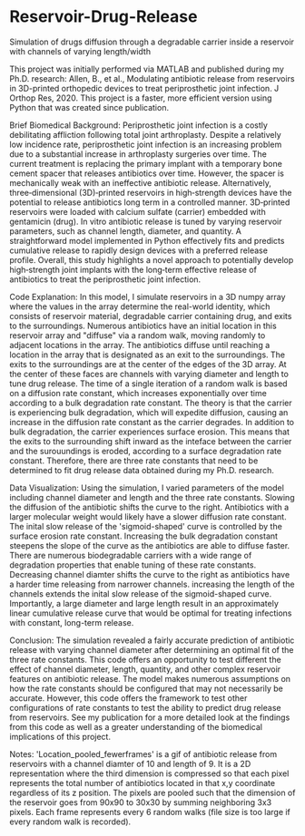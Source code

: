 # Reservoir-Drug-Release
Simulation of drugs diffusion through a degradable carrier inside a reservoir with channels of varying length/width

This project was initially performed via MATLAB and published during my Ph.D. research:
Allen, B., et al., Modulating antibiotic release from reservoirs in 3D-printed orthopedic devices to treat periprosthetic joint infection. J Orthop Res, 2020.
This project is a faster, more efficient version using Python that was created since publication.

Brief Biomedical Background:
Periprosthetic joint infection is a costly debilitating affliction following total joint arthroplasty. Despite a relatively low incidence rate, periprosthetic joint infection is an increasing problem due to a substantial increase in arthroplasty surgeries over time. The current treatment is replacing the primary implant with a temporary bone cement spacer that releases antibiotics over time. However, the spacer is mechanically weak with an ineffective antibiotic release. Alternatively, three‐dimensional (3D)‐printed reservoirs in high‐strength devices have the potential to release antibiotics long term in a controlled manner. 3D‐printed reservoirs were loaded with calcium sulfate (carrier) embedded with gentamicin (drug). In vitro antibiotic release is tuned by varying reservoir parameters, such as channel length, diameter, and quantity. A straightforward model implemented in Python effectively fits and predicts cumulative release to rapidly design devices with a preferred release profile. Overall, this study highlights a novel approach to potentially develop high‐strength joint implants with the long‐term effective release of antibiotics to treat the periprosthetic joint infection.

Code Explanation:
In this model, I simulate reservoirs in a 3D numpy array where the values in the array determine the real-world identity, which consists of reservoir material, degradable carrier containing drug, and exits to the surroundings.  Numerous antibiotics have an initial location in this reservoir array and "diffuse" via a random walk, moving randomly to adjacent locations in the array.  The antibiotics diffuse until reaching a location in the array that is designated as an exit to the surroundings.  The exits to the surroundings are at the center of the edges of the 3D array.  At the center of these faces are channels with varying diameter and length to tune drug release.  The time of a single iteration of a random walk is based on a diffusion rate constant, which increases exponentially over time according to a bulk degradation rate constant.  The theory is that the carrier is experiencing bulk degradation, which will expedite diffusion, causing an increase in the diffusion rate constant as the carrier degrades.  In addition to bulk degradation, the carrier experiences surface erosion.  This means that the exits to the surrounding shift inward as the inteface between the carrier and the surouundings is eroded, according to a surface degradation rate constant.  Therefore, there are three rate constants that need to be determined to fit drug release data obtained during my Ph.D. research.

Data Visualization:
Using the simulation, I varied parameters of the model including channel diameter and length and the three rate constants.  Slowing the diffusion of the antibiotic shifts the curve to the right.  Antibiotics with a larger molecular weight would likely have a slower diffusion rate constant.  The inital slow release of the 'sigmoid-shaped' curve is controlled by the surface erosion rate constant.  Increasing the bulk degradation constant steepens the slope of the curve as the antibiotics are able to diffuse faster.  There are numerous biodegradable carriers with a wide range of degradation properties that enable tuning of these rate constants.  Decreasing channel diamter shifts the curve to the right as antibiotics have a harder time releasing from narrower channels.  increasing the length of the channels extends the inital slow release of the sigmoid-shaped curve.  Importantly, a large diameter and large length result in an approximately linear cumulative release curve that would be optimal for treating infections with constant, long-term release.

Conclusion:
The simulation revealed a fairly accurate prediction of antibiotic release with varying channel diameter after determining an optimal fit of the three rate constants.  This code offers an opportunity to test different the effect of channel diameter, length, quantity, and other complex reservoir features on antibiotic release.  The model makes numerous assumptions on how the rate constants should be configured that may not necessarily be accurate.  However, this code offers the framework to test other configurations of rate constants to test the ability to predict drug release from reservoirs.  See my publication for a more detailed look at the findings from this code as well as a greater understanding of the biomedical implications of this project.

Notes:
'Location_pooled_fewerframes' is a gif of antibiotic release from reservoirs with a channel diamter of 10 and length of 9.  It is a 2D representation where the third dimension is compressed so that each pixel represents the total number of antibiotics located in that x,y coordinate regardless of its z position.  The pixels are pooled such that the dimension of the reservoir goes from 90x90 to 30x30 by summing neighboring 3x3 pixels.  Each frame represents every 6 random walks (file size is too large if every random walk is recorded).
